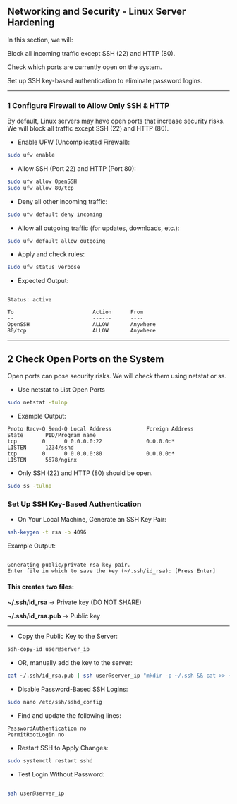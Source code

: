 ## Networking and Security - Linux Server Hardening
In this section, we will:

 Block all incoming traffic except SSH (22) and HTTP (80).

 Check which ports are currently open on the system.

 Set up SSH key-based authentication to eliminate password logins.
___

### 1️ Configure Firewall to Allow Only SSH & HTTP
By default, Linux servers may have open ports that increase security risks. We will block all traffic except SSH (22) and HTTP (80).


- Enable UFW (Uncomplicated Firewall):

```bash
sudo ufw enable
```
- Allow SSH (Port 22) and HTTP (Port 80):

```bash
sudo ufw allow OpenSSH
sudo ufw allow 80/tcp
```

- Deny all other incoming traffic:

```bash
sudo ufw default deny incoming
```

- Allow all outgoing traffic (for updates, downloads, etc.):

```bash
sudo ufw default allow outgoing
```
- Apply and check rules:

```bash
sudo ufw status verbose
```
- Expected Output:

```vbnet

Status: active

To                         Action      From
--                         ------      ----
OpenSSH                    ALLOW       Anywhere
80/tcp                     ALLOW       Anywhere
```
---

## 2️ Check Open Ports on the System
Open ports can pose security risks. We will check them using netstat or ss.

- Use netstat to List Open Ports
```bash
sudo netstat -tulnp
```
- Example Output:

```nginx
Proto Recv-Q Send-Q Local Address           Foreign Address         State       PID/Program name
tcp        0      0 0.0.0.0:22              0.0.0.0:*               LISTEN      1234/sshd
tcp        0      0 0.0.0.0:80              0.0.0.0:*               LISTEN      5678/nginx
```
- Only SSH (22) and HTTP (80) should be open.

```bash
sudo ss -tulnp
```
### Set Up SSH Key-Based Authentication

- On Your Local Machine, Generate an SSH Key Pair:

```bash
ssh-keygen -t rsa -b 4096
```
Example Output:

```vbnet

Generating public/private rsa key pair.
Enter file in which to save the key (~/.ssh/id_rsa): [Press Enter]
```


#### This creates two files:

__~/.ssh/id_rsa__ → Private key (DO NOT SHARE)

__~/.ssh/id_rsa.pub__ → Public key

___

- Copy the Public Key to the Server:

```bash
ssh-copy-id user@server_ip
```
- OR, manually add the key to the server:

```bash
cat ~/.ssh/id_rsa.pub | ssh user@server_ip "mkdir -p ~/.ssh && cat >> ~/.ssh/authorized_keys"
```
- Disable Password-Based SSH Logins:

```bash
sudo nano /etc/ssh/sshd_config
```
- Find and update the following lines:

```nginx
PasswordAuthentication no
PermitRootLogin no
```
- Restart SSH to Apply Changes:

```bash
sudo systemctl restart sshd
```
- Test Login Without Password:

```bash

ssh user@server_ip
```

